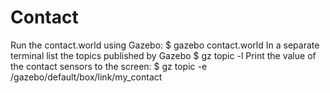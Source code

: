 # Contact

Run the contact.world using Gazebo:
$ gazebo contact.world
In a separate terminal list the topics published by Gazebo
$ gz topic -l
Print the value of the contact sensors to the screen:
$ gz topic -e /gazebo/default/box/link/my_contact
